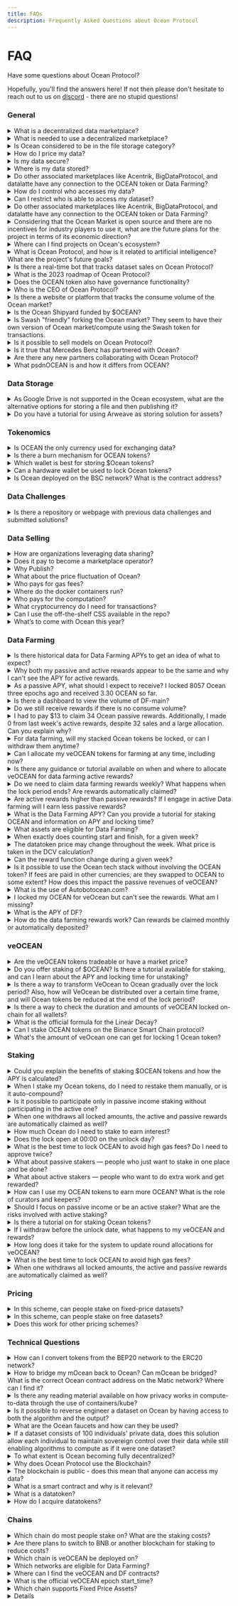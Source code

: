 ```yaml
---
title: FAQs
description: Frequently Asked Questions about Ocean Protocol
---
```


# FAQ

Have some questions about Ocean Protocol?

Hopefully, you'll find the answers here! If not then please don't hesitate to reach out to us on [discord](https://discord.gg/TnXjkR5) - there are no stupid questions!

### General

<details>

<summary>What is a decentralized data marketplace?</summary>

A data marketplace allows providers to publish data and buyers to consume data. Unlike centralized data marketplaces, decentralized ones give users more control over their data, algorithms, and analytics by minimizing custodianship and providing transparent and immutable records of every transaction. With features such as Compute-to-Data (C2D), data and algorithms can be ingested into secure Docker containers where escapes are avoided, protecting both the data and algorithms.

</details>

<details>

<summary>What is needed to use a decentralized marketplace?</summary>

Users access decentralized marketplaces via Metamask. Metamask is an applet interface that manages unique IDs, generated and controlled fully by the user. These unique IDs (aka Ethereum address) are used to store digital assets such as cryptocurrency, datatokens, NFTs, and other web3 native assets.

A Metamask wallet can easily be set up as a browser extension by going to your browser’s web store for extensions and searching for “MetaMask”. For additional help setting up your MetaMask wallet, watch our short tutorial video and review these instructions on Ocean’s documentation page.

Once a user has Metamask installed and an Ethereum address, they can register, consume, or stake on datasets on Ocean Market.

</details>

<details>

<summary>Is Ocean considered to be in the file storage category?</summary>

No, OCEAN does not store data. When publishing, you are providing the URL (or specs for other types of storage).
  
</details>

<details>

<summary>How do I price my data?</summary>

Ocean gives you two different options for pricing your data - [fixed price](../developers/contracts/pricing-schemas.md#fixed-pricing) or [free](../developers/contracts/pricing-schemas.md#free-pricing). You need to decide what your dataset is worth and how you want to price it. You can change the price but you can’t change the price format (e.g. from fixed to free).

</details>

<details>

<summary>Is my data secure?</summary>

Yes. Ocean Protocol understands that some data is too sensitive to be shared — potentially due to GDPR or other reasons. For these types of datasets, we offer a unique service called [compute-to-data](../developers/compute-to-data/README.md). This enables you to monetize the dataset that sits behind a firewall without ever revealing the raw data to the consumer. For example, researchers and data scientists pay to run their algorithms on the data set, and the computation is performed behind a firewall; all the researchers or data scientists receive is the results generated by their algorithm.

</details>

<details>

<summary>Where is my data stored?</summary>

Ocean does not provide data storage. Users have the choice to [store](../user-guides/asset-hosting/README.md) their data on their own servers, cloud, or decentralized storage. Users need only to provide a URL, an IPFS hash, an Arweave CID, or the on-chain information to the dataset. This is then encrypted as a means to protect access to the dataset.

</details>



<details>

<summary>Do other associated marketplaces like Acentrik, BigDataProtocol, and datalatte have any connection to the OCEAN token or Data Farming?</summary>

Several projects use Ocean-components to power their data marketplaces. If these marketplaces are publicly accessible and indexable by Ocean Protocol, they are included in the data farming rewards program. If the marketplaces are closed and private, which cannot be indexed and tracked, then assets and activities are not part of the data farming program.

</details>

<details>

<summary>How do I control who accesses my data?</summary>

Ocean provides tools for access control, [fine-grained permissions](../developers/fg-permissions.md), passlisting, and blocklisting addresses. Data and AI services can be shared under the conditions set by the owner of the data. There is no central intermediary, which ensures no one can interfere with the transaction and both the publisher and user have transparency.

</details>

<details>

<summary>Can I restrict who is able to access my dataset?</summary>

Yes - Ocean has implemented [fine-grained permissions](../developers/fg-permissions.md). This means that you can create allow and deny lists that restrict access from certain individuals or limit access to particular organizations. \
PS: [Fine-grained permissions](../developers/fg-permissions.md) are not integrated into the Ocean Marketplace.

</details>

<details>

<summary>Do other associated marketplaces like Acentrik, BigDataProtocol, and datalatte have any connection to the OCEAN token or Data Farming?</summary>

Several projects use ocean components to power their data marketplaces. If these marketplaces are publicly accessible and indexable by Ocean Protocol, they are included in the data farming rewards program. If the marketplaces are closed and private, which cannot be indexed and tracked, then assets and activities are not part of the data farming program.

</details>

<details>

<summary>Considering that the Ocean Market is open source and there are no incentives for industry players to use it, what are the future plans for the project in terms of its economic direction?</summary>

The Ocean Market has consistently served as a showcase for the practical application of Ocean technology. Moreover, it has the potential to set a precedent for the development of other marketplaces within the Ocean ecosystem.

However, it's important to note that participants using the Ocean stack are subject to transaction fees, which vary depending on the chosen token, either 0.1% or 0.2%. These fees serve the dual purpose of furthering the development of Ocean technology and facilitating the buy-and-burning of the Ocean token. 
</details>

<details>

<summary>Where can I find projects on Ocean's ecosystem?</summary>

All the ecosystem information is available on the [website](https://oceanprotocol.com/ecosystem).
  
</details>

<details>

<summary>What is Ocean Protocol, and how is it related to artificial intelligence? What are the project's future goals?</summary>

The mission of Ocean is to level the playing field around data & AI. 
AI models need data; Ocean provides tools to help supply, manage, and monetize that data. 
Ocean tokenizes access to data, enabling web3 wallets to hold keys to data, decentralized data exchanges, token-gated APIs, the provenance of data sharing, compute to data, and more. 
The Ocean core team & Ocean community continue to evolve the stack and applications around it, which in turn drives traction.
You can learn more about what we are doing in 2023 in this [blog post](https://blog.oceanprotocol.com/ocean-protocol-update-2023-44ed14510051a).
  
</details>

<details>

<summary>Is there a real-time bot that tracks dataset sales on Ocean Protocol?</summary>

Not to our knowledge. If you find something, please share it with us 🙃
  
</details>

<details>

<summary>What is the 2023 roadmap of Ocean Protocol?</summary>

This [blog post](https://blog.oceanprotocol.com/ocean-protocol-update-2023-44ed14510051) provides the 2023 goals and plans for the Ocean Core team. 
</details>

<details>

<summary>Does the OCEAN token also have governance functionality?</summary>

During the Ocean DAO grants program (2021-2022), the Ocean token was used for community voting and governance. Currently there are no governance functions associated with the Ocean Token. In the future, when there is broader adoption of the Ocean technology and a vibrant community and ecosystem has formed around Ocean, further options for community governance with the Ocean token will be explored.

</details>

<details>

<summary>Who is the CEO of Ocean Protocol?</summary>

Ocean Protocol is an open-source project with no official lead. The protocol is permissionless and all the code and components are available for free. For administrative purposes, there is a limited liability non-profit company registered in Singapore with three directors including Trent McConaghy and Bruce Pon, co-founders of Ocean.
  
</details>


<details>

<summary>Is there a website or platform that tracks the consume volume of the Ocean market?</summary>

Yes there is - the [Autobot](https://autobotocean.com/) one. 

</details>


<details>

<summary>Is the Ocean Shipyard funded by $OCEAN?</summary>
Ocean Shipyard is an early-stage grant program established to fund the next generation of Web3 dApps built on Ocean Protocol. It is made for entrepreneurs looking to build open-source Web3 solutions on Ocean, make valuable data available, build innovations, and create value for the Ocean ecosystem.

More info on the [Shipyard](https://oceanprotocol.com/shipyard) page.

  
</details>

<details>

<summary>Is Swash "friendly" forking the Ocean market? They seem to have their own version of Ocean market/compute using the Swash token for transactions.</summary>

Anyone can fork Ocean Market; the core team encourages this because it drives value to the Ocean ecosystem and OCEAN token. Daimler / Acentrik and deltaDAO are prime examples of forks. Swash has published data assets on Ocean Market. Details: The [Ocean Market](https://github.com/oceanprotocol/market) repo is a permissive open-source license (Apache 2). That code uses Ocean contracts deployed to Eth mainnet and elsewhere. Within hours one can fork Ocean Market code and launch their own data marketplace with their own branding. Ocean Market or the forks can use any token as a unit of exchange, OCEAN or otherwise. Unit-of-exchange is weak for value accrual. Better is *revenue* going to the protocol community; Ocean has that via whenever a datatoken is consumed, 0.1% goes to the Ocean community. Ocean Market is one of many templates for people to build Ocean-powered dApps; all templates are forkable. 
1. Ocean [Templates](https://oceanprotocol.com/templates). 
2. Introducing Ocean Templates [blog post](https://blog.oceanprotocol.com/introducing-ocean-templates-tools-to-build-next-generation-web3-dapps-67b66e519eb1).
3. Ocean Token Model 2023 [blog post](https://blog.oceanprotocol.com/ocean-token-model-2023-2f306932f34a).
  
</details>


<details>

<summary>Is it possible to sell models on Ocean Protocol?</summary>

Yes, you can sell any type of data. Start learning about us through the [documentation](https://docs.oceanprotocol.com/).
  
</details>


<details>

<summary>Is it true that Mercedes Benz has partnered with Ocean?</summary>

Yes 🫢, [here](https://blog.oceanprotocol.com/acentrik-a-decentralized-data-marketplace-for-enterprises-built-on-ocean-protocol-is-now-in-7fb7371e57d4) are a few details.
  
</details>

<details>

<summary>Are there any new partners collaborating with Ocean Protocol?</summary>

Yes 😉 You'll find some details of collaborations on our [blog post](https://blog.oceanprotocol.com/acentrik-a-decentralized-data-marketplace-for-enterprises-built-on-ocean-protocol-is-now-in-7fb7371e57d4). ⁣

  
</details>

<details>

<summary>What psdnOCEAN is and how it differs from OCEAN?</summary>

OCEAN is the main currency of the Ocean network, particularly the Ocean Market. psdnOCEAN is a staking token used for data farming network rewards. By converting OCEAN to psdnOCEAN, users can earn passive staking rewards. psdnOCEAN is not directly affiliated with Ocean Protocol and is operated by an independent entity named H20. Locking contracts for H20 and psdnOCEAN are open source and can be examined publicly. To get psdnOCEAN, users lock their OCEAN and then receive an equivalent amount of psdnOCEAN in return. Although the locking and staking contracts have been audited, users should do their own research and put at risk only the amounts that they are willing to lose. ⁣

  
</details>


### Data Storage

<details>

<summary>As Google Drive is not supported in the Ocean ecosystem, what are the alternative options for storing a file and then publishing it?</summary>

Google Drive is an awesome product, but is designed for file sharing between a small group of users and is not properly working with our architecture. ⁣There are a bunch of other systems you can use that work smoothly with our stack. [Here](https://docs.oceanprotocol.com/developers/storage) are some alternatives.

  
</details>

<details>

<summary>Do you have a tutorial for using Arweave as storing solution for assets?</summary>

You bet we have. [Here](https://docs.oceanprotocol.com/user-guides/asset-hosting/arweave) it is 😎

</details>


### Tokenomics 

<details>

<summary>Is OCEAN the only currency used for exchanging data?</summary>

Ocean Market currently supports only $OCEAN for the exchange of services. Markets such as BDP and Acentrik use another currency for the exchange of services.
  
</details>

<details>

<summary>Is there a burn mechanism for OCEAN tokens?</summary>

A portion of the revenue earned in the Ocean ecosystem is earmarked for buy-and-burn. If the transaction volume on Ocean reaches scale and is broadly adopted to the point where the buy-burn mechanism outruns the emissions of Ocean token, the Ocean token supply would deflate.

</details>


<details>

  
<summary>Which wallet is best for storing $Ocean tokens?</summary>

OCEAN Token is a standard ERC20 token, so any wallet that can hold ERC20 can hold OCEAN as well. However, we always recommend hardware wallet for security reasons ⁣

</details>

<details>

<summary>Can a hardware wallet be used to lock Ocean tokens?</summary>

Yes, either through Metamask (or another software wallet that can connect to a hardware wallet) or through your hardware wallet software - Ledger, Trezor etc. ⁣

</details>

<details>

<summary>Is Ocean deployed on the BSC network? What is the contract address?</summary>

Yes, it's [0xDCe07662CA8EbC241316a15B611c89711414Dd1a](https://bscscan.com/token/0xdce07662ca8ebc241316a15b611c89711414dd1a).

<details>
<summary>What psdnOCEAN is and how it differs from OCEAN?</summary>

OCEAN is the main currency of the Ocean network, particularly the Ocean Market. psdnOCEAN is a staking token used for data farming network rewards. By converting OCEAN to psdnOCEAN, users can earn passive staking rewards. psdnOCEAN is not directly affiliated with Ocean Protocol and is operated by an independent entity named H20. Locking contracts for H20 and psdnOCEAN are open source and can be examined publicly. To get psdnOCEAN, users lock their OCEAN and then receive an equivalent amount of psdnOCEAN in return. Although the locking and staking contracts have been audited, users should do their own research and put at risk only the amounts that they are willing to lose.

</details>


<details>

<summary>Can the Ocean tech stack be used without utilizing the OCEAN token?</summary>

All Ocean modules and components are open-source and freely available to the community. Developers can change the default currency from OCEAN to a different one for their marketplace.
  
</details>


<details>

<summary>When is the next token release scheduled?</summary>

There will not be a next release for the token. To date, all tokens have been [minted](https://blog.oceanprotocol.com/control-over-the-ocean-contract-to-be-revoked-soon-overview-6c5b15be2db ⁣) and approximately 720 million OCEAN are allocated towards data farming and network rewards. 
  
</details>

<details>

<summary>Do other associated marketplaces like Acentrik, BigDataProtocol, and datalatte have any connection to the OCEAN token or Data Farming?</summary>

Several projects use Ocean-components to power their data marketplaces. If these marketplaces are publicly accessible and indexable by Ocean Protocol, they are included in the data farming rewards program. If the marketplaces are closed and private, which cannot be indexed and tracked, then assets and activities are not part of the data farming program.

</details>

<details>

<summary>Does the OCEAN token also have governance functionality?</summary>

During the Ocean DAO grants program (2021-2022), the Ocean token was used for community voting and governance. Currently, there are no governance functions associated with the Ocean Token. In the future, when there is a broader adoption of Ocean technology and a vibrant community and ecosystem has formed around Ocean, further options for community governance with the Ocean token will be explored.
  
</details>

<details>

<summary>How is the fee distribution made, and what is the percentage allocated to burning, rewards, and revenue?</summary>

A portion of the revenue earned in the Ocean ecosystem is earmarked for buy-and-burn. If the transaction volume on Ocean reaches scale and is broadly adopted to the point where the buy-burn mechanism outruns the emissions of Ocean token, the Ocean token supply would deflate. Information about the Ocean token dynamics can be found [here](https://blog.oceanprotocol.com/ocean-token-model-3e4e7af210f9). Also, 5% of Ocean network revenue is assigned for burning.
  
</details>

<details>

<summary>Could you explain the impact of EUROe on the utility of OCEAN? If transactions are made with EUROe within the Gen-X and GAIA-X ecosystem, how does it affect the use and value of OCEAN?</summary>

3rd party markets such as Gaia-X, BDP, and Acentrik may use another currency for the exchange of services. If these marketplaces are publicly accessible, indexable, and abide by the fee structure set out by Ocean Protocol, transaction fees would be remitted back to the Ocean community. These transaction fees would be allocated according to the [plan](https://blog.oceanprotocol.com/ocean-token-model-3e4e7af210f9) set out.
⁣
</details>


<details>

<summary>Does the increasing number of transactions and demand for OCEAN tokens result in a dampening effect due to higher prices?</summary>

$OCEAN token is designed as a utility token, which becomes deflationary when transaction volume reaches scale and exceeds the value of $OCEAN being emitted via Data Farming. Learn more [here](https://blog.oceanprotocol.com/ocean-token-model-3e4e7af210f9). ⁣
  
</details>

<details>

<summary>Is there a stablecoin backed by OCEAN tokens?</summary>

No, there is no stablecoin issued that is backed using $OCEAN.
  
</details>


<summary> Which blockchain network currently has the highest liquidity for Ocean?</summary>

The Ethereum network has the highest liquidity for $OCEAN.
  
</details>

### Data Challenges 

<details>

<summary>Is there a repository or webpage with previous data challenges and submitted solutions?</summary>

You can find a list of past data challenges on our [website](https://oceanprotocol.com/challenges). 
Accessing the submitted solutions is currently a work in progress, with one solution already available for the [Catalunya](https://catalunya.oceanprotocol.com/) challenge.
  
</details>

### Data Selling

<details>

<summary>How are organizations leveraging data sharing?</summary>

For the most part, organizations are leveraging data sharing to benefit from data monetization, however, increasingly organizations are also sharing data in order to boost their progress on sustainability goals. For example, data aggregated from vehicles can not only bring new revenue streams to automotive firms but can also be used to battle pollution.

</details>

<details>

<summary>Does it pay to become a marketplace operator?</summary>

Yes. Marketplace operators benefit from earning commissions on marketplace transactions related to data consumption. Ocean Market is primarily focused on monetizing data however it is also designed to handle the sale of any digital asset or service. As a result, the total addressable market goes way beyond revenues from just selling data. Operating costs for an Ocean-powered marketplace are moderate and the base code is open source and available free of charge under the Apache 2 license.

</details>

<details>

<summary>Why Publish?</summary>

Publishing data, algorithms, and other digital assets and services on an Ocean-powered marketplace offers numerous opportunities to earn on the future revenue streams connected to that data as well as build a lucrative ecosystem that adds value to the published asset. It also allows for the discovery and insights into new use cases and applications of the published asset.

</details>

<details>

<summary>What about the price fluctuation of Ocean?</summary>

Price fluctuation is mitigated through the use of the Ocean backed stable coin H2O.

</details>

<details>

<summary>Who pays for gas fees?</summary>

Gas fees for marketplace transactions are paid by the user initiating the transaction (for publishing, consuming, etc).

</details>

<details>

<summary>Where do the docker containers run?</summary>

Dockers containers can run anywhere. Ocean Market uses a docker run by the Ocean Protocol Foundation OPF); limit: 1 CPU limit / 60 seconds max. NOTE: This means OPF technically has access to data. In the case of a forked Ocean-powered marketplace, the owner of the marketplace must set up a computation environment. If individual users of the marketplace are concerned with security they should be prepared to host both the data and provide compute-to-data services on-premise.

</details>

<details>

<summary>Who pays for the computation?</summary>

The marketplace owner.

</details>

<details>

<summary>What cryptocurrency do I need for transactions?</summary>

The type of cryptocurrencies needed for transactions on the marketplace depends on which network(s) the marketplace is running (Ethereum, Polygon, EWT, BSC, Moonriver, etc.). Regardless of network, users will need to have Ocean tokens as well as the corresponding network token, which is used to pay for gas.

</details>

<details>

<summary>Can I use the off-the-shelf CSS available in the repo?</summary>

The marketplace name, logo, and typeface must be changed by the client. A slight modification would be enough for compliance. For more information consult the READ ME file on [GitHub](https://github.com/oceanprotocol/market#-forking). 

</details>

<details>

<summary>What’s to come with Ocean this year?</summary>

Check out our [roadmap](https://oceanprotocol.com/technology/roadmap) to see what we are currently working on. If you are interested in tracking our progress towards these goals then take a look at our [github](https://github.com/oceanprotocol/).

</details>

### Data Farming

<details>

<summary>Is there historical data for Data Farming APYs to get an idea of what to expect?</summary>

Yes. Just,  Scroll down to the "Data Farming History" Section.
https://df.oceandao.org/activerewards
  
</details>


<details>

<summary>Why both my passive and active rewards appear to be the same and why I can't see the APY for active rewards.</summary>

Passive rewards are distributed relative to your % ownership of veOCEAN.

Active rewards are distributed relative to your ability to curate assets that are driving revenue. If you are able to curate quality assets better than others, you are able to receive a larger % reward.
Therfore, even though the total reward budgets are the same, the way you can earn rewards are not.

APY for active rewards is ~0% at the moment as most assets are not driving sales.

  
</details>

<details>

<summary>As a passive APY, what should I expect to receive? I locked 8057 Ocean three epochs ago and received 3.30 OCEAN so far. </summary>

That's a valid point, and we greatly value your feedback. We are continuously enhancing the Data Farming UI based on input like yours. 

Here's how the frontend logic works: We round your APY to two decimal places. So, if you've locked 8,000 OCEAN for a short period, it's possible to see a near-0% APY. 

To boost your APY, consider locking your OCEAN for a more extended period. It's not only about the amount you lock but also the duration of the lock that matters most. Longer lock periods yield more significant results. You can find further insights in this [document](https://docs.oceanprotocol.com/user-guides/data-farming/how-to-estimate-apy).
  
</details>


<details>

<summary>Is there a dashboard to view the volume of DF-main?</summary>

Yes

[DF Dashboard](https://df.oceandao.org/datafarming) (per round).
[Autobot](https://autobotocean.com/volumes) (historical).

</details>

<details>

<summary>Do we still receive rewards if there is no consume volume?</summary>

Yes, you will still earn Passive Rewards. However, Active rewards need "Data Consume Volume". More info on the [docs](https://docs.oceanprotocol.com/user-guides/data-farming).


</details>

<details>

<summary>I had to pay $13 to claim 34 Ocean passive rewards. Additionally, I made 0 from last week's active rewards, despite 32 sales and a large allocation. Can you explain why?</summary>

The amount of rewards is highly dependent on the locking period. the longer you lock your tokens, the greater the rewards. You can use [this document](https://docs.oceanprotocol.com/user-guides/data-farming/how-to-estimate-apy) to estimate the amount you'll get.

Likely because the sales were small and only 0.01% of sales volume is considered for rewards.

This data and information are well documented on the [Farms](https://df.oceandao.org/datafarming) page.

  
</details>


<details>

<summary>For data farming, will my stacked Ocean tokens be locked, or can I withdraw them anytime?</summary>

Your locked amount cannot be withdrawn before the lock ends. Your rewards in return can be claimed/redeposited whenever you want. If you don't claim, they just stack up. There is no loss.
  
</details>

<details>

<summary>Can I allocate my veOCEAN tokens for farming at any time, including now? </summary>

Allocations happen instantly. ⁣
⁣
However, your allocation power is counted progressively throughout the week and requires you to leave it there for it to work. ⁣
⁣
Learn more by going through the [documentation](https://docs.oceanprotocol.com/rewards/df-veocean). ⁣
  
</details>


<details>

<summary>Is there any guidance or tutorial available on when and where to allocate veOCEAN for data farming active rewards?</summary>

For sure, here is the intro [tutorial](https://docs.oceanprotocol.com/veocean-data-farming/veocean-data-farming-tutorial).
We cannot offer guidance related to where to allocate your tokens, that's your decision. Your tokens, your curated assets.

  
</details>

<details>


<summary>Do we need to claim data farming rewards weekly? What happens when the lock period ends? Are rewards automatically claimed?</summary>

They can be claimed/redeposited whenever you want. If you don't claim, they just stack up. There is no loss.

  
</details>


<details>
<summary>Are active rewards higher than passive rewards?  If I engage in active Data farming will I earn less passive rewards?</summary>

Engaging in active data farming does not diminish your passive rewards. By default, you will receive your passive rewards, and in addition to that, you'll also earn active rewards on top.

You have the flexibility to participate in every available reward stream.
</details>

<details>

<summary>What is the Data Farming APY? Can you provide a tutorial for staking OCEAN and information on APY and locking time?</summary>

Active rewards are dependent on data assets actually making sales for you to receive rewards. If you have veOCEAN allocated to a data asset that doesn't get consumed/has no demand, you do not receive rewards.

[Tutorial](https://docs.oceanprotocol.com/veocean-data-farming/veocean-data-farming-tutorial)

[Calculator](https://autobotocean.com/calculator)

</details>


<details>

<summary>What assets are eligible for Data Farming?</summary>

The data asset may be of any type — dataset (for static URIs), algorithm for Compute-to-Data, or any other Datatoken token-gated system. The data asset may be fixed price or free price. You can find more details in the [DF Background page](../rewards/df-volumedf.md#assets-that-qualify-for-data-farming)

</details>

<details>

<summary>When exactly does counting start and finish, for a given week?</summary>

The counting starts at 00:00 am on Thursday UTC and ends at 11.59 pm UTC on the following Wednesday.

</details>

<details>

<summary>The datatoken price may change throughout the week. What price is taken in the DCV calculation?</summary>

The price is taken at the same time as each consume. E.g. if a data asset has three consumes, where the price was 1 OCEAN when the first consume happened, and the price was 10 OCEAN when the other consumes happened, then the total DCV for the asset is 1 + 10 + 10 = 21.

</details>

<details>

<summary>Can the reward function change during a given week?</summary>

No. At the beginning of a new DF round (DF1, DF2, etc.), rules are laid out, either implicitly if no change from the previous round, or explicitly in a blog post if there are new rules. This is: reward function, bounds, etc. Then teams stake, buy data, consume, etc. LPs are given DF rewards based on staking, DCV, etc. at the end of the week. Overall cycle time is one week.

Caveat: it’s no at least in theory! Sometimes there may be tweaks if there is community consensus or a bug.

</details>


<details>

<summary>Is it possible to use the Ocean tech stack without involving the OCEAN token? If fees are paid in other currencies, are they swapped to OCEAN to some extent? How does this impact the passive revenues of veOCEAN?</summary>

Ocean Market currently supports $OCEAN and $H2O for the exchange of services. Markets such as BDP and Acentrik may use another currency for the exchange of services. If these marketplaces are publicly accessible and indexable by Ocean Protocol, they are included in the data farming rewards program. If the marketplaces are closed and private, which cannot be indexed and tracked, then assets and activities are not part of the data farming program.
  
</details>

<details>


<summary>What is the use of Autobotocean.com?</summary>

Autobotocean.com can be used to explore Ocean-related metrics like $OCEAN locked vs. time, data consume volume, and more.

  
</details>

<details>

<Summary>I locked my OCEAN for veOcean but can't see the rewards. What am I missing?</Summary>

Please hang in there and stay patient, as it can take almost two weeks to receive your first reward. 😊
  
</details>

<details>

<summary>What is the APY of DF?</summary>

You can use [this document](https://docs.oceanprotocol.com/user-guides/data-farming/how-to-estimate-apy) to estimate your APY.
Please keep in mind that the algorithm offers higher incentives for longer lock periods. So, the longer you lock your assets, the greater your rewards will be. Once you go through our documentation, you'll have a better understanding of how it all works.

 
</details>

<details>

<summary>How do the data farming rewards work? Can rewards be claimed monthly or automatically deposited?</summary>

Data Farming serves as the fundamental incentive system within Ocean Protocol, offering diverse opportunities for participants to contribute to the protocol's growth and success. This system is divided into two rewarding streams:

1. Passive Rewards
2. Active Rewards
By actively participating in our available programs, you can earn both passive and active rewards. Your total rewards will be a combination of these two substreams.

The best part is that you have full control over claiming or redepositing your rewards at your convenience. Unclaimed rewards accumulate over time without any loss.

It's important to note that your veOCEAN balance will gradually decrease once you receive it. This decline occurs linearly over time until it reaches the Lock End Date. For instance, when your lock time has reached the halfway point, you will possess 50% of your initial veOCEAN balance. Once your lock time concludes, your veOCEAN balance will reach zero, allowing you to withdraw your OCEAN tokens.

Learn more in the [documentation](https://docs.oceanprotocol.com/rewards/df-veocean).

</details>


### veOCEAN

<details>

<summary>Are the veOCEAN tokens tradeable or have a market price?</summary>

No. They cannot be traded, transferred, or sold. ⁣
⁣
You can delegate veOCEAN to others in order to facilitate farming, however, you need to understand how this works. ⁣
⁣
You can get the necessary info in the [docs](https://docs.oceanprotocol.com/user-guides/data-farming). ⁣

</details>

<details>

<summary>Do you offer staking of $OCEAN? Is there a tutorial available for staking, and can I learn about the APY and locking time for unstaking?</summary>

Absolutely, we've adopted a staking approach similar to veCRV, allowing you to lock your Ocean tokens for veOCEAN to enjoy both passive and active rewards. Here are some handy resources to help you get started:
1. [Tutorial](https://docs.oceanprotocol.com/veocean-data-farming/veocean-data-farming-tutorial)
2. [Estimate your APY](https://docs.oceanprotocol.com/user-guides/data-farming/how-to-estimate-apy)

Feel free to explore these links for step-by-step guidance and insights into maximizing your staking rewards with veOCEAN.

PS: We cannot offer guidance related to where to allocate your tokens, that's your decision. Your tokens, your curated assets.
  
</details>

<details>

<summary>Is there a way to transform VeOcean to Ocean gradually over the lock period? Also, how will VeOcean be distributed over a certain time frame, and will Ocean tokens be reduced at the end of the lock period?</summary>


No, you can't convert your VeOcean to Ocean during the lock period. However, you have the opportunity to earn rewards (in $OCEAN) through active or passive staking. When the lock period concludes, you gain access to all your locked Ocean tokens. You can find additional information about OCEAN emissions [here](https://docs.oceanprotocol.com/veocean-data-farming/emissions-apys). 
It's important to note that you won't lose Ocean tokens by locking them, and they won't be reduced at the end of the lock period. To learn more about VeOcean, check out this [resource](https://docs.oceanprotocol.com/rewards/df-veocean).
  
</details>

<details>

<summary>Is there a way to check the duration and amounts of veOCEAN locked on-chain for all wallets?</summary>


Yes, this information is available. Indeed, there is a technical aspect involved. You'll need to have some technical knowledge because you'll be required to query our subgraph. You can find a working example in our [documentation](https://docs.oceanprotocol.com/developers/subgraph/get-veocean-stats#get-the-veocean-holders-list). Feel free to run the script by clicking on the "run" button.
  
</details>

<details>

<summary>What is the official formula for the Linear Decay?</summary>

The Linear Decay formula for veOCEAN can be expressed as follows in python.

```python
FOUR_YEARS = 60 * 60 * 24 * 7 * 52

veOcean_balance = OCEAN_amount_locked * (your_unlock_timestamp — current_unix_timestamp ) / FOUR_YEARS
```

To learn more about systems driving veOCEAN and Data Farming, please [visit our df-py github repository](https://github.com/oceanprotocol/df-py).

</details>

<details>

<summary>Can I stake OCEAN tokens on the Binance Smart Chain protocol?</summary>

1. veOCEAN exists on the ETH mainnet only. 
2. Data Farming Active Rewards has native multi-chain support.
  
</details>


<details>

<summary>What's the amount of veOcean one can get for locking 1 Ocean token?</summary>

1 veOCEAN if you lock for 4 years. Learn more about VeOCEAN [here](https://docs.oceanprotocol.com/rewards/df-veocean).
  
</details>

### Staking

<details>

<summary>Could you explain the benefits of staking $OCEAN tokens and how the APY is calculated?</summary>

Yes, You can find the details in these resources.⁣
1. [Benefits](https://docs.oceanprotocol.com/rewards/veocean).
2. [Passive Rewards](https://docs.oceanprotocol.com/rewards/df-intro).
3. [Emissions & APYs](https://docs.oceanprotocol.com/rewards/df-emissions-apys).
  
</details>

<details>

<summary>When I stake my Ocean tokens, do I need to restake them manually, or is it auto-compound?</summary>

They are not auto-compounded.

They can be claimed/redeposited whenever you want. If you don't claim, they just stack up. There is no loss.
  
</details>


<details>

<summary>Is it possible to participate only in passive income staking without participating in the active one? </summary>

Yes. You are participating by default in the passive rewards when you lock your Ocean tokens.


</details>

<details>

<summary>When one withdraws all locked amounts, the active and passive rewards are automatically claimed as well?</summary>

No, when the locking period concludes, and you withdraw your tokens, the rewards (passive or active) are not automatically claimed. You must claim them separately. 
  
</details>


<details>

<summary>How much Ocean do I need to stake to earn interest?</summary>

There is no minimum amount. The rewards will depend on the amount you lock.
You will get passive rewards by default when you lock tokens. On top of that, you can get active rewards if you actively participate in the program. Here are some [resources](https://docs.oceanprotocol.com/veocean-data-farming/veocean-data-farming-tutorial).

</details>


<details>

<summary>Does the lock open at 00:00 on the unlock day?</summary>

The lock opens at the time you lock your tokens. 
  
</details>


<details>What is the best time to lock OCEAN to avoid high gas fees? Do I need to approve twice?


<summary>What is the best time to lock OCEAN to avoid high gas fees? Do I need to approve twice? </summary>


When gas prices are low, which you can check [here](https://www.useweb3.xyz/gas), the locking process occurs in two phases. Initially, you must approve the amount you wish to lock, and subsequently, you execute the lock transaction. If you've previously approved the desired amount for locking, there's no need to repeat the approval step. You only need to approve once, unless you intend to lock a higher amount than what you've already approved.

</details>

<details>

<summary>What about passive stakers — people who just want to stake in one place and be done?</summary>

Earnings are passive by default.

</details>

<details>

<summary>What about active stakers — people who want to do extra work and get rewarded?</summary>

Half the DF revenue goes to veOCEAN stake that users can allocate. Allocate well → more \$$.

</details>


<details>

<summary>How can I use my OCEAN tokens to earn more OCEAN? What is the role of curators and keepers?</summary>

"Staking" is similar to Ethereum or Chainlink where it gives you access to passive rewards. You can use OCEAN to access both passive and active rewards in Data Farming and earn more OCEAN.

Yes, there is active work in curating data assets. Both keep growing and you can now use delegation to make active rewards easier to access.

More info [here](https://docs.oceanprotocol.com/user-guides/data-farming).

</details>

<details>


<summary>Should I focus on passive income or be an active staker? What are the risks involved with active staking?</summary>

To optimize your rewards, you can choose to employ both passive and active methods. Passive rewards are automatically earned when you lock your Ocean tokens to acquire veOCEAN. It's crucial to understand that the longer you lock your tokens, the higher your potential rewards can be.

However, it's worth noting that active staking does come with associated costs, such as gas fees, which you will need to cover.

When it comes to active staking, you aren't exposed to additional risks. Your veOCEAN tokens remain securely locked, and your role is to curate datasets by allocating them.

As with any system, inherent risks exist. In terms of the liquidity you provide, rest assured that we have implemented battle-tested contracts, protecting assets worth billions, including veCRV. With this model, there is no liquidity risk, and you are shielded from losing your OCEAN due to Impermanent Loss (IL); your OCEAN tokens are held securely in lock.

More information about [APYs](https://docs.oceanprotocol.com/user-guides/data-farming/how-to-estimate-apy).

  
</details>


<details>

<summary>Is there a tutorial on for staking Ocean tokens?</summary>

Yes, there is one in the [documentation](https://docs.oceanprotocol.com/veocean-data-farming/veocean-data-farming-tutorial).
  
</details>


<details>

<summary>If I withdraw before the unlock date, what happens to my veOCEAN and rewards?</summary>

You can't withdraw before the [unlock date](https://docs.oceanprotocol.com/rewards/df-veocean).

  
</details>


<details>

<summary>How long does it take for the system to update round allocations for veOCEAN?</summary>

Allocations happen instantly.

However, your allocation power is counted progressively throughout the week and requires you to leave them there for it to work.

</details>


<details>

<summary>What is the best time to lock OCEAN to avoid high gas fees?</summary>

When [gas](https://www.useweb3.xyz/gas) is cheap. 

</details>


<details>

<summary>When one withdraws all locked amounts, the active and passive rewards are automatically claimed as well?</summary>

No, when the locking period concludes, and you withdraw your tokens, the rewards (passive or active) are not automatically claimed. You must claim them separately. 

</details>

### Pricing


<details>

<summary>In this scheme, can people stake on fixed-price datasets?</summary>

Yes. They allocate their veOCEAN to datasets. Then DF rewards follow the usual DF formula: DCV \* veOCEAN stake.

</details>

<details>

<summary>In this scheme, can people stake on free datasets?</summary>

Yes. They allocate their veOCEAN to datasets. Then DF rewards follow the usual DF formula: DCV \* veOCEAN stake. Except in this case, although DCV is 0, the gas fees will still count towards calculating rewards.

</details>

<details>

<summary>Does this work for other pricing schemes?</summary>

Yes, from the get-go! It doesn’t matter how data is priced, this works for all schemes.

</details>

### Technical Questions

<details>

<summary>How can I convert tokens from the BEP20 network to the ERC20 network?</summary>

We have a [tutorial](https://docs.oceanprotocol.com/discover/networks/bridges#binance-smart-chain-bsc-bridge) specific for this. Please double-check the addresses and make sure you are using the right smart contracts. ⁣

  
</details>

<details>

<summary>How to bridge my mOcean back to Ocean?  Can mOcean be bridged? What is the correct Ocean contract address on the Matic network? Where can I find it? </summary>

The OCEAN token address on the polygon network is 0x282d8efCe846A88B159800bd4130ad77443Fa1A1. 

Yes, the tokens can be bridged. Please follow this [tutorial](https://docs.oceanprotocol.com/discover/networks/bridges#polygon-ex-matic-bridge) to bridge to/from polygon.
  
</details>

<details>

<summary>Is there any reading material available on how privacy works in compute-to-data through the use of containers/kube?</summary>


I believe you'll find this [resource](https://docs.oceanprotocol.com/developers/compute-to-data/compute-to-data-architecture) highly beneficial.
  
</details>

<details>

<summary>Is it possible to reverse engineer a dataset on Ocean by having access to both the algorithm and the output? </summary>

Not to our knowledge. But please, give it a shot and share the results with us 😄. 

PS: We offer good rewards 😇
  
</details>

<details>
  
<summary>What are the Ocean faucets and how can they be used?</summary>


Ocean offers faucets for every test network where the smart contracts are deployed. These faucets provide test Ocean tokens, allowing you to experiment with various functionalities of the platform. It's important to note that the tokens on these networks do not have any real-world value and are exclusively intended for testing purposes. Here are the faucets available:

1. [Goerli](https://faucet.goerli.oceanprotocol.com/) 
2. [Mumbai](https://faucet.mumbai.oceanprotocol.com/)
3. [Sepolia](https://faucet.sepolia.oceanprotocol.com/)

</details>


<details>


<summary>If a dataset consists of 100 individuals' private data, does this solution allow each individual to maintain sovereign control over their data while still enabling algorithms to compute as if it were one dataset?</summary>

Each individual could publish their dataset themselves, to get a data NFT. From the data NFT, they can mint datatokens which are to access the data. They have sovereign control over this, as hold the keys to the data NFTs and datatokens, and have great flexibility in how to give others access. For example, they could send a datatoken to a DAO for the DAO can manage. Or they could grant datatoken-minting permissions to the DAO. The DAO could use this to assemble a dataset across 100 individuals. ⁣
⁣
Learn more about Data NFTs on the [Docs](https://docs.oceanprotocol.com/developers/contracts/data-nfts).

  
</details>

<details>

<summary>To what extent is Ocean becoming fully decentralized?</summary>

To be fully decentralized means no single point of control, at any level of the stack. The OCEAN token is already fully decentralized. The Ocean core tech stack is already fully decentralized too: smart contracts on permissionless chains, and anyone can run support middleware. The Data Farming incentives program has some centralized components; we aim to decentralize those in the next 12-24 months. ⁣
1. Details about the [Ocean Token](https://blog.oceanprotocol.com/control-over-the-ocean-contract-to-be-revoked-soon-overview-6c5b15be2db).
2. Details about the [core stack](https://blog.oceanprotocol.com/oceans-on-ethereum-mainnet-ba9be1aee0ce⁣).
3. Details about [Data Farming](https://blog.oceanprotocol.com/oceandao-is-going-fully-decentralized-and-autonomous-cb4b725e0360⁣).
  
</details>

<details>

<summary>Why does Ocean Protocol use the Blockchain?</summary>

For both providers and consumers of data, blockchain is a superior substrate for building applications. Blockchain allows business logic to be instantiated in a network and triggered by the users, without intermediaries. This innovation promises lower transaction costs, higher security, more control, fewer errors, and more transparency & auditability.

</details>

<details>

<summary>The blockchain is public - does this mean that anyone can access my data?</summary>

No one is able to access data via the blockchain without purchasing access (with the datatoken) through the smart contract. Ocean smart contracts encrypt the URL to the dataset before it is published on the blockchain. This means that only the encrypted URL will be queryable in the public blockchain. Ocean technology facilitates data access to the consumer via a proxy (Ocean Provider) and the unencrypted URL is never exposed.

</details>

<details>

<summary>What is a smart contract and why is it relevant?</summary>

The blockchain can do more than just store information - it can also run code. A smart contract is an executable script that runs on the blockchain, with no intermediary, and is fully transparent and auditable by anyone. In Ocean, smart contracts facilitate access to data and AI if the access conditions set out by the publisher are fulfilled.

</details>

<details>

<summary>What is a datatoken?</summary>

A datatoken is an access token to datasets and services published in the Ocean ecosystem. Datatokens can be purchased via the Ocean Market or on a decentralized crypto exchange. If a consumer wishes to access a dataset, they must acquire the datatoken and then exchange the datatoken for access to the dataset.

</details>

<details>

<summary>How do I acquire datatokens?</summary>

Datatokens can be acquired and traded in Ocean Market. There are several ways to acquire data tokens. Data publishers can acquire datatokens by publishing datasets and then receiving the generated datatokens.

Consumers can click "buy" on an asset in Ocean Market to buy and redeem a datatoken in exchange for access to a dataset.

Datatokens can also be sent from anyone who holds a datatoken for a particular asset.

</details>

### Chains

<details>

<summary> Which chain do most people stake on? What are the staking costs? </summary>

You can only "stake" via eth mainnet.

Data Farming Active Rewards has multi-chain support and you can farm assets on any chain.
  
</details>

<details>

<summary>Are there plans to switch to BNB or another blockchain for staking to reduce costs?</summary>


I'm sorry, but for now, all the earnings for veOCEAN holders can only be claimed on the Ethereum mainnet. We don't have immediate plans to add another chain for VeOcean staking at the moment. However, it's important to note that to be eligible for Data Farming, data assets for DFing can be published on various networks where Ocean Protocol is deployed in production, including ETH Mainnet and Polygon, among others. You can find more information about this in the [documentation](https://docs.oceanprotocol.com/rewards/df-veocean#veocean-earnings).
  
</details>

<details>

<summary>Which chain is veOCEAN be deployed on?</summary>

[veOCEAN & DF](https://github.com/oceanprotocol/contracts/tree/main/contracts/ve) core contracts are deployed on Ethereum mainnet and allow users to allocate veOCEAN tokens to any asset, on any chain.

</details>

<details>

<summary>Which networks are eligible for Data Farming?</summary>

Data assets for DF may published in any network where Ocean’s deployed in production: Eth Mainnet, Polygon, BSC, and more.

You can find a list of [all supported chains here](networks/README.md).

</details>

<details>

<summary>Where can I find the veOCEAN and DF contracts?</summary>

They are deployed on the Ethereum mainnet, alongside other Ocean contract deployments. You can find the [full list of contracts here](https://github.com/oceanprotocol/contracts/blob/main/addresses/address.json).

</details>

<details>

<summary>What is the official veOCEAN epoch start_time?</summary>

veFeeDistributor has a start\_time of 1663804800 (Thu Sep 22 2022 00:00:00).

</details>

<details>

<summary>Which chain supports Fixed Price Assets?</summary>

You can publish Fixed Price Assets to any chain that Ocean supports

</details>

<details>


<details>

<summary>Can I farm on other chains then Ethereum?</summary>

1. veOCEAN exists on ETH mainnet only. 
2. Data Farming Active Rewards has native multi-chain support.
  
</details>


### Ocean Protocol Ambassadors 

<details>

<summary>How can I become an ambassador for Ocean Protocol?</summary>

To become a member of the Ambassador Program, follow these steps: 
1. Join Ocean Protocol's Discord server
2. Join the Discord channel called #treasure-hunter. 
3. Access the application form: "[Apply](https://discord.com/channels/612953348487905282/1133478278531911790) to use this channel."
4. Answer the questions in the application form. 
5. Once you've completed the application process, you can start earning experience points (XP) by actively engaging in discussions on various topics related to the Ocean Protocol.
  
</details>


<details>

<summary>Can I earn money if I become an ambassador for Ocean Protocol?</summary>

Yes, the Ocean Protocol Ambassador Program rewards contributors with weekly bounties and discretionary grants for growing the Ocean Protocol communtiy worldwide

</details>

<details>

<summary>How rewarding is the ambassador program currently? Is it worth getting involved?</summary>

The rewards vary depending on your goals, as they come in various forms. To begin with, there are financial incentives. Furthermore, you gain access to a team of proficient specialists who can aid in enhancing your skills. Valuable networking opportunities also constitute a substantial advantage.
  
</details>

### Reach out to us 

<details>

<summary>Who is the right person to talk to regarding a marketing proposal or collaboration?</summary>

For partnerships, please fill in this [form](https://docs.google.com/forms/d/e/1FAIpQLSdBz7cblsz5yuOKMVoPVfK0Pp1Xuqjwner1kCkRibIIbYMe-w/viewform). 
One member of our team will reach out to you 🤝
  
</details>